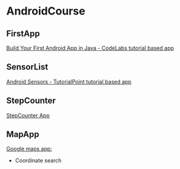 # AndroidCourse


## FirstApp
[Build Your First Android App in Java - CodeLabs tutorial based app](https://github.com/AleksiMoilanen/AndroidCourse/tree/master/FirstApp)

## SensorList
[Android Sensors - TutorialPoint tutorial based app](https://github.com/AleksiMoilanen/AndroidCourse/tree/master/SensorList)

## StepCounter
[StepCounter App](https://github.com/AleksiMoilanen/AndroidCourse/tree/master/StepCounter)

## MapApp
[Google maps app:](https://github.com/AleksiMoilanen/AndroidCourse/tree/master/MapApp) 
- Coordinate search
